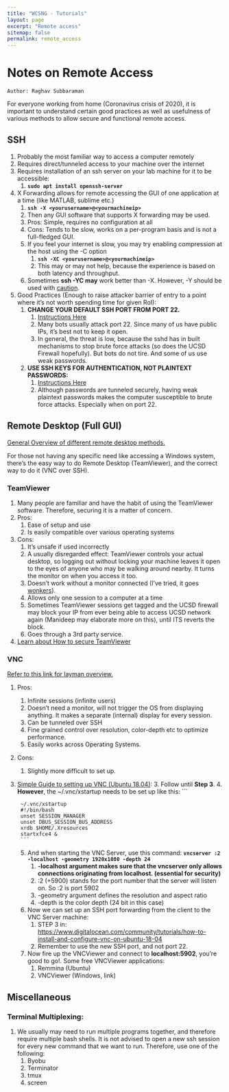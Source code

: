 ```yaml
---
title: "WCSNG - Tutorials"
layout: page
excerpt: "Remote access"
sitemap: false
permalink: remote_access
---
```


# Notes on Remote Access
```
Author: Raghav Subbaraman
```

For everyone working from home (Coronavirus crisis of 2020), it is important to understand certain good practices as well as usefulness of various methods to allow secure and functional remote access.

## SSH

1. Probably the most familiar way to access a computer remotely
2. Requires direct/tunneled access to your machine over the internet
3. Requires installation of an ssh server on your lab machine for it to be accessible:
    1. __```sudo apt install openssh-server```__
4. X Forwarding allows for remote accessing the GUI of one application at a time (like MATLAB, sublime etc.)
	1. __```ssh -X <yourusername>@<yourmachineip>```__
	2. Then any GUI software that supports X forwarding may be used.
	3. Pros: Simple, requires no configuration at all
	4. Cons: Tends to be slow, works on a per-program basis and is not a full-fledged GUI.
	5. If you feel your internet is slow, you may try enabling compression at the host using the -C option
		1. __```ssh -XC <yourusername>@<yourmachineip>```__
		2. This may or may not help, because the experience is based on both latency and throughput.
	6. Sometimes __ssh -YC may__ work better than -X. However, -Y should be used with [caution](https://askubuntu.com/questions/35512/what-is-the-difference-between-ssh-y-trusted-x11-forwarding-and-ssh-x-u). 
5. Good Practices (Enough to raise attacker barrier of entry to a point where it’s not worth spending time for given RoI):
	1. __CHANGE YOUR DEFAULT SSH PORT FROM PORT 22.__
		1. [Instructions Here](https://www.cyberciti.biz/faq/howto-change-ssh-port-on-linux-or-unix-server/)
		2. Many bots usually attack port 22. Since many of us have public IPs, it’s best not to keep it open.
		3. In general, the threat is low, because the sshd has in built mechanisms to stop brute force attacks (so does the UCSD Firewall hopefully). But bots do not tire. And some of us use weak passwords.
	2. __USE SSH KEYS FOR AUTHENTICATION, NOT PLAINTEXT PASSWORDS:__
		1. [Instructions Here](https://wiki.archlinux.org/index.php/SSH_keys)
		2. Although passwords are tunneled securely, having weak plaintext passwords makes the computer susceptible to brute force attacks. Especially when on port 22.

## Remote Desktop (Full GUI)

[General Overview of different remote desktop methods.](https://www.howtogeek.com/257655/remote-desktop-roundup-teamviewer-vs.-splashtop-vs.-windows-rdp/) 

For those not having any specific need like accessing a Windows system, there’s the easy way to do Remote Desktop (TeamViewer), and the correct way to do it (VNC over SSH).

### TeamViewer

1. Many people are familiar and have the habit of using the TeamViewer software. Therefore, securing it is a matter of concern.
2. Pros:
	1. Ease of setup and use
	2. Is easily compatible over various operating systems
3. Cons:
	1. It’s unsafe if used incorrectly
	2. A usually disregarded effect: TeamViewer controls your actual desktop, so logging out without locking your machine leaves it open to the eyes of anyone who may be walking around nearby. It turns the monitor on when you access it too.
	3. Doesn’t work without a monitor connected (I’ve tried, it goes [wonkers](https://community.teamviewer.com/t5/Knowledge-Base/How-do-I-use-TeamViewer-on-headless-systems/ta-p/4256)).
	4. Allows only one session to a computer at a time
	5. Sometimes TeamViewer sessions get tagged and the UCSD firewall may block your IP from ever being able to access UCSD network again (Manideep may elaborate more on this), until ITS reverts the block.
	6. Goes through a 3rd party service.
4. [Learn about How to secure TeamViewer](https://www.howtogeek.com/257376/how-to-lock-down-teamviewer-for-more-secure-remote-access/)

### VNC

[Refer to this link for layman overview.]( https://www.howtogeek.com/257655/remote-desktop-roundup-teamviewer-vs.-splashtop-vs.-windows-rdp/)

1. Pros:
	1. Infinite sessions (infinite users)
	2. Doesn’t need a monitor, will not trigger the OS from displaying anything. It makes a separate (internal) display for every session.
	3. Can be tunneled over SSH
	4. Fine grained control over resolution, color-depth etc to optimize performance.
	5. Easily works across Operating Systems.
2. Cons:
	1. Slightly more difficult to set up.
3. [Simple Guide to setting up VNC (Ubuntu 18.04)](https://www.digitalocean.com/community/tutorials/how-to-install-and-configure-vnc-on-ubuntu-18-04): 
	3. Follow until __Step 3__.
	4. __However__, the ~/.vnc/xstartup needs to be set up like this:
		```

		~/.vnc/xstartup   
		#!/bin/bash    
		unset SESSION_MANAGER   
		unset DBUS_SESSION_BUS_ADDRESS   
		xrdb $HOME/.Xresources   
		startxfce4 &   
		```
	5. And when starting the VNC Server, use this command: __```vncserver :2 -localhost -geometry 1920x1080 -depth 24```__
		1. __-localhost argument makes sure that the vncserver only allows connections originating from localhost. (essential for security)__
		2. :2 (+5900) stands for the port number that the server will listen on. So :2 is port 5902
		3. -geometry argument defines the resolution and aspect ratio
		4. -depth is the color depth (24 bit in this case)
	6. Now we can set up an SSH port forwarding from the client to the VNC Server machine:
		1. STEP 3 in: https://www.digitalocean.com/community/tutorials/how-to-install-and-configure-vnc-on-ubuntu-18-04
		2. Remember to use the new SSH port, and not port 22.
	7. Now fire up the VNCViewer and connect to __localhost:5902__, you’re good to go!. Some free VNCViewer applications:
		1. Remmina (Ubuntu)
		2. VNCViewer (Windows, link)


## Miscellaneous

### Terminal Multiplexing:
1. We usually may need to run multiple programs together, and therefore require multiple bash shells. It is not advised to open a new ssh session for every new command that we want to run.
Therefore, use one of the following:
	1. Byobu
	2. Terminator
	3. tmux
	4. screen

